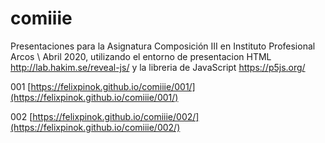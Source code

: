 # comiiie
Presentaciones para la Asignatura Composición III en Instituto Profesional Arcos \ Abril 2020, utilizando el entorno de presentacion HTML http://lab.hakim.se/reveal-js/ y la libreria de JavaScript https://p5js.org/

001 [https://felixpinok.github.io/comiiie/001/](https://felixpinok.github.io/comiiie/001/)

002 [https://felixpinok.github.io/comiiie/002/](https://felixpinok.github.io/comiiie/002/)
